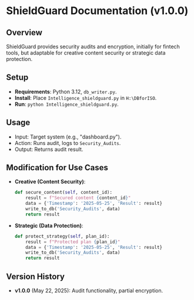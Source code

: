 # ShieldGuard Documentation (v1.0.0)

## Overview
ShieldGuard provides security audits and encryption, initially for fintech tools, but adaptable for creative content security or strategic data protection.

## Setup
- **Requirements**: Python 3.12, `db_writer.py`.
- **Install**: Place `Intelligence_shieldguard.py` in `H:\DBforISO`.
- **Run**: `python Intelligence_shieldguard.py`.

## Usage
- Input: Target system (e.g., "dashboard.py").
- Action: Runs audit, logs to `Security_Audits`.
- Output: Returns audit result.

## Modification for Use Cases
- **Creative (Content Security)**:
  ```python
  def secure_content(self, content_id):
      result = f"Secured content {content_id}"
      data = {'Timestamp': '2025-05-25', 'Result': result}
      write_to_db('Security_Audits', data)
      return result
  ```
- **Strategic (Data Protection)**:
  ```python
  def protect_strategy(self, plan_id):
      result = f"Protected plan {plan_id}"
      data = {'Timestamp': '2025-05-25', 'Result': result}
      write_to_db('Security_Audits', data)
      return result
  ```

## Version History
- **v1.0.0** (May 22, 2025): Audit functionality, partial encryption.